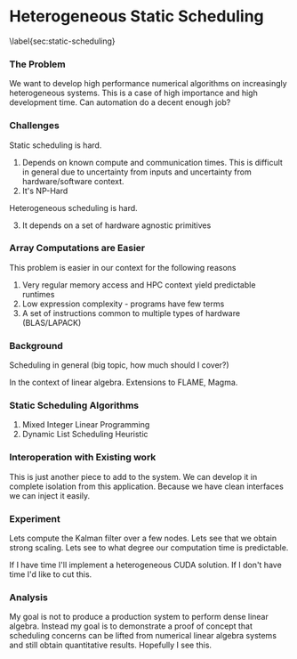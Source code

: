 
Heterogeneous Static Scheduling
===============================

\label{sec:static-scheduling}

### The Problem

We want to develop high performance numerical algorithms on increasingly heterogeneous systems.  This is a case of high importance and high development time.  Can automation do a decent enough job?

### Challenges

Static scheduling is hard.

1.  Depends on known compute and communication times.  This is difficult in general due to uncertainty from inputs and uncertainty from hardware/software context.
2.  It's NP-Hard

Heterogeneous scheduling is hard.

3.  It depends on a set of hardware agnostic primitives


### Array Computations are Easier

This problem is easier in our context for the following reasons

1.  Very regular memory access and HPC context yield predictable runtimes
2.  Low expression complexity - programs have few terms
3.  A set of instructions common to multiple types of hardware (BLAS/LAPACK)

### Background

Scheduling in general (big topic, how much should I cover?)

In the context of linear algebra.  Extensions to FLAME, Magma.


### Static Scheduling Algorithms

1.  Mixed Integer Linear Programming
2.  Dynamic List Scheduling Heuristic


### Interoperation with Existing work

This is just another piece to add to the system.  We can develop it in complete isolation from this application.  Because we have clean interfaces we can inject it easily.


### Experiment

Lets compute the Kalman filter over a few nodes.  Lets see that we obtain strong scaling.  Lets see to what degree our computation time is predictable.


If I have time I'll implement a heterogeneous CUDA solution.  If I don't have time I'd like to cut this.


### Analysis

My goal is not to produce a production system to perform dense linear algebra.  Instead my goal is to demonstrate a proof of concept that scheduling concerns can be lifted from numerical linear algebra systems and still obtain quantitative results.  Hopefully I see this.
